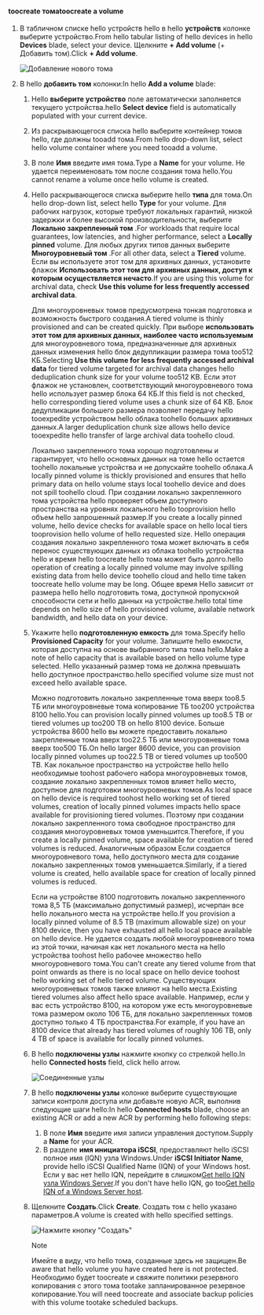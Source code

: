 <!--author=alkohli last changed: 07/19/2017-->

#### <a name="toocreate-a-volume"></a><span data-ttu-id="ea424-101">toocreate тома</span><span class="sxs-lookup"><span data-stu-id="ea424-101">toocreate a volume</span></span>
1. <span data-ttu-id="ea424-102">В табличном списке hello устройств hello в hello **устройств** колонке выберите устройство.</span><span class="sxs-lookup"><span data-stu-id="ea424-102">From hello tabular listing of hello devices in hello **Devices** blade, select your device.</span></span> <span data-ttu-id="ea424-103">Щелкните **+ Add volume** (+ Добавить том).</span><span class="sxs-lookup"><span data-stu-id="ea424-103">Click **+ Add volume**.</span></span>

    ![Добавление нового тома](./media/storsimple-8000-create-volume-u2/step5createvol1.png)

2. <span data-ttu-id="ea424-105">В hello **добавить том** колонки:</span><span class="sxs-lookup"><span data-stu-id="ea424-105">In hello **Add a volume** blade:</span></span>
   
   1. <span data-ttu-id="ea424-106">Hello **выберите устройство** поле автоматически заполняется текущего устройства.</span><span class="sxs-lookup"><span data-stu-id="ea424-106">hello **Select device** field is automatically populated with your current device.</span></span>

   2. <span data-ttu-id="ea424-107">Из раскрывающегося списка hello выберите контейнер томов hello, где должны tooadd тома.</span><span class="sxs-lookup"><span data-stu-id="ea424-107">From hello drop-down list, select hello volume container where you need tooadd a volume.</span></span> 

   3.  <span data-ttu-id="ea424-108">В поле **Имя** введите имя тома.</span><span class="sxs-lookup"><span data-stu-id="ea424-108">Type a **Name** for your volume.</span></span> <span data-ttu-id="ea424-109">Не удается переименовать том после создания тома hello.</span><span class="sxs-lookup"><span data-stu-id="ea424-109">You cannot rename a volume once hello volume is created.</span></span>

   4. <span data-ttu-id="ea424-110">Hello раскрывающегося списка выберите hello **типа** для тома.</span><span class="sxs-lookup"><span data-stu-id="ea424-110">On hello drop-down list, select hello **Type** for your volume.</span></span> <span data-ttu-id="ea424-111">Для рабочих нагрузок, которые требуют локальных гарантий, низкой задержки и более высокой производительности, выберите **Локально закрепленный том** .</span><span class="sxs-lookup"><span data-stu-id="ea424-111">For workloads that require local guarantees, low latencies, and higher performance, select a **Locally pinned** volume.</span></span> <span data-ttu-id="ea424-112">Для любых других типов данных выберите **Многоуровневый том** .</span><span class="sxs-lookup"><span data-stu-id="ea424-112">For all other data, select a **Tiered** volume.</span></span> <span data-ttu-id="ea424-113">Если вы используете этот том для архивных данных, установите флажок **Использовать этот том для архивных данных, доступ к которым осуществляется нечасто**.</span><span class="sxs-lookup"><span data-stu-id="ea424-113">If you are using this volume for archival data, check **Use this volume for less frequently accessed archival data**.</span></span>
      
       <span data-ttu-id="ea424-114">Для многоуровневых томов предусмотрена тонкая подготовка и возможность быстрого создания.</span><span class="sxs-lookup"><span data-stu-id="ea424-114">A tiered volume is thinly provisioned and can be created quickly.</span></span> <span data-ttu-id="ea424-115">При выборе **использовать этот том для архивных данных, наиболее часто используемым** для многоуровневого тома, предназначенные для архивных данных изменения hello блок дедупликации размера тома too512 КБ.</span><span class="sxs-lookup"><span data-stu-id="ea424-115">Selecting **Use this volume for less frequently accessed archival data** for tiered volume targeted for archival data changes hello deduplication chunk size for your volume too512 KB.</span></span> <span data-ttu-id="ea424-116">Если этот флажок не установлен, соответствующий многоуровневого тома hello использует размер блока 64 КБ.</span><span class="sxs-lookup"><span data-stu-id="ea424-116">If this field is not checked, hello corresponding tiered volume uses a chunk size of 64 KB.</span></span> <span data-ttu-id="ea424-117">Блок дедупликации большего размера позволяет передачу hello tooexpedite устройством hello облака toohello больших архивных данных.</span><span class="sxs-lookup"><span data-stu-id="ea424-117">A larger deduplication chunk size allows hello device tooexpedite hello transfer of large archival data toohello cloud.</span></span>
       
       <span data-ttu-id="ea424-118">Локально закрепленного тома хорошо подготовлены и гарантирует, что hello основных данных на томе hello остается toohello локальные устройства и не допускайте toohello облака.</span><span class="sxs-lookup"><span data-stu-id="ea424-118">A locally pinned volume is thickly provisioned and ensures that hello primary data on hello volume stays local toohello device and does not spill toohello cloud.</span></span>  <span data-ttu-id="ea424-119">При создании локально закрепленного тома устройства hello проверяет объем доступного пространства на уровнях локального hello tooprovision hello объем hello запрошенный размер.</span><span class="sxs-lookup"><span data-stu-id="ea424-119">If you create a locally pinned volume, hello device checks for available space on hello local tiers tooprovision hello volume of hello requested size.</span></span> <span data-ttu-id="ea424-120">Hello операция создания локально закрепленного тома может включать в себя перенос существующих данных из облака toohello устройства hello и время hello toocreate hello тома может быть долго.</span><span class="sxs-lookup"><span data-stu-id="ea424-120">hello operation of creating a locally pinned volume may involve spilling existing data from hello device toohello cloud and hello time taken toocreate hello volume may be long.</span></span> <span data-ttu-id="ea424-121">Общее время Hello зависит от размера hello hello подготовить тома, доступной пропускной способности сети и hello данных на устройстве.</span><span class="sxs-lookup"><span data-stu-id="ea424-121">hello total time depends on hello size of hello provisioned volume, available network bandwidth, and hello data on your device.</span></span>

   5. <span data-ttu-id="ea424-122">Укажите hello **подготовленную емкость** для тома.</span><span class="sxs-lookup"><span data-stu-id="ea424-122">Specify hello **Provisioned Capacity** for your volume.</span></span> <span data-ttu-id="ea424-123">Запишите hello емкости, которая доступна на основе выбранного типа тома hello.</span><span class="sxs-lookup"><span data-stu-id="ea424-123">Make a note of hello capacity that is available based on hello volume type selected.</span></span> <span data-ttu-id="ea424-124">Hello указанный размер тома не должна превышать hello доступное пространство.</span><span class="sxs-lookup"><span data-stu-id="ea424-124">hello specified volume size must not exceed hello available space.</span></span>
      
       <span data-ttu-id="ea424-125">Можно подготовить локально закрепленные тома вверх too8.5 ТБ или многоуровневые тома копирование ТБ too200 устройства 8100 hello.</span><span class="sxs-lookup"><span data-stu-id="ea424-125">You can provision locally pinned volumes up too8.5 TB or tiered volumes up too200 TB on hello 8100 device.</span></span> <span data-ttu-id="ea424-126">Больше устройства 8600 hello вы можете предоставить локально закрепленные тома вверх too22.5 ТБ или многоуровневые тома вверх too500 ТБ.</span><span class="sxs-lookup"><span data-stu-id="ea424-126">On hello larger 8600 device, you can provision locally pinned volumes up too22.5 TB or tiered volumes up too500 TB.</span></span> <span data-ttu-id="ea424-127">Как локальное пространство на устройстве hello hello необходимые toohost рабочего набора многоуровневых томов, создание локально закрепленных томов влияет hello место, доступное для подготовки многоуровневых томов.</span><span class="sxs-lookup"><span data-stu-id="ea424-127">As local space on hello device is required toohost hello working set of tiered volumes, creation of locally pinned volumes impacts hello space available for provisioning tiered volumes.</span></span> <span data-ttu-id="ea424-128">Поэтому при создании локально закрепленного тома свободное пространство для создания многоуровневых томов уменьшится.</span><span class="sxs-lookup"><span data-stu-id="ea424-128">Therefore, if you create a locally pinned volume, space available for creation of tiered volumes is reduced.</span></span> <span data-ttu-id="ea424-129">Аналогичным образом Если создается многоуровневого тома, hello доступного места для создание локально закрепленных томов уменьшается.</span><span class="sxs-lookup"><span data-stu-id="ea424-129">Similarly, if a tiered volume is created, hello available space for creation of locally pinned volumes is reduced.</span></span>
      
       <span data-ttu-id="ea424-130">Если на устройстве 8100 подготовить локально закрепленного тома 8,5 ТБ (максимально допустимый размер), исчерпан все hello локального места на устройстве hello.</span><span class="sxs-lookup"><span data-stu-id="ea424-130">If you provision a locally pinned volume of 8.5 TB (maximum allowable size) on your 8100 device, then you have exhausted all hello local space available on hello device.</span></span> <span data-ttu-id="ea424-131">Не удается создать любой многоуровневого тома из этой точки, начиная как нет локального места на hello устройства toohost hello рабочее множество hello многоуровневого тома.</span><span class="sxs-lookup"><span data-stu-id="ea424-131">You can't create any tiered volume from that point onwards as there is no local space on hello device toohost hello working set of hello tiered volume.</span></span> <span data-ttu-id="ea424-132">Существующих многоуровневых томов также влияют на hello места.</span><span class="sxs-lookup"><span data-stu-id="ea424-132">Existing tiered volumes also affect hello space available.</span></span> <span data-ttu-id="ea424-133">Например, если у вас есть устройство 8100, на котором уже есть многоуровневые тома размером около 106 ТБ, для локально закрепленных томов доступно только 4 ТБ пространства.</span><span class="sxs-lookup"><span data-stu-id="ea424-133">For example, if you have an 8100 device that already has tiered volumes of roughly 106 TB, only 4 TB of space is available for locally pinned volumes.</span></span>

    6. <span data-ttu-id="ea424-134">В hello **подключены узлы** нажмите кнопку со стрелкой hello.</span><span class="sxs-lookup"><span data-stu-id="ea424-134">In hello **Connected hosts** field, click hello arrow.</span></span> 

        ![Соединенные узлы](./media/storsimple-8000-create-volume-u2/step5createvol2.png)

    7. <span data-ttu-id="ea424-136">В hello **подключены узлы** колонке выберите существующие записи контроля доступа или добавьте новую ACR, выполнив следующие шаги hello:</span><span class="sxs-lookup"><span data-stu-id="ea424-136">In hello **Connected hosts** blade, choose an existing ACR or add a new ACR by performing hello following steps:</span></span>

       1. <span data-ttu-id="ea424-137">В поле **Имя** введите имя записи управления доступом.</span><span class="sxs-lookup"><span data-stu-id="ea424-137">Supply a **Name** for your ACR.</span></span>
       2. <span data-ttu-id="ea424-138">В разделе **имя инициатора iSCSI**, предоставляют hello iSCSI полное имя (IQN) узла Windows.</span><span class="sxs-lookup"><span data-stu-id="ea424-138">Under **iSCSI Initiator Name**, provide hello iSCSI Qualified Name (IQN) of your Windows host.</span></span> <span data-ttu-id="ea424-139">Если у вас нет hello IQN, перейдите в слишком[Get hello IQN узла Windows Server](#get-the-iqn-of-a-windows-server-host).</span><span class="sxs-lookup"><span data-stu-id="ea424-139">If you don't have hello IQN, go too[Get hello IQN of a Windows Server host](#get-the-iqn-of-a-windows-server-host).</span></span>

    9. <span data-ttu-id="ea424-140">Щелкните **Создать**.</span><span class="sxs-lookup"><span data-stu-id="ea424-140">Click **Create**.</span></span> <span data-ttu-id="ea424-141">Создать том с hello указано параметров.</span><span class="sxs-lookup"><span data-stu-id="ea424-141">A volume is created with hello specified settings.</span></span>

        ![Нажмите кнопку "Создать"](./media/storsimple-8000-create-volume-u2/step5createvol3.png)

        > [!NOTE]
        > <span data-ttu-id="ea424-143">Имейте в виду, что hello тома, созданные здесь не защищен.</span><span class="sxs-lookup"><span data-stu-id="ea424-143">Be aware that hello volume you have created here is not protected.</span></span> <span data-ttu-id="ea424-144">Необходимо будет toocreate и свяжите политики резервного копирования с этого тома tootake запланированное резервное копирование.</span><span class="sxs-lookup"><span data-stu-id="ea424-144">You will need toocreate and associate backup policies with this volume tootake scheduled backups.</span></span> 

